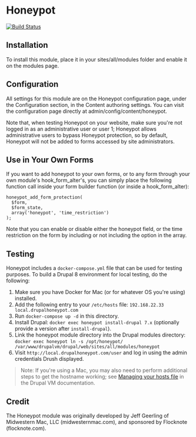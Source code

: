 
# Honeypot

[![Build Status](https://travis-ci.org/geerlingguy/drupal-honeypot.svg?branch=7.x-1.x)](https://travis-ci.org/geerlingguy/drupal-honeypot)


## Installation

To install this module, place it in your sites/all/modules folder and enable it
on the modules page.


## Configuration

All settings for this module are on the Honeypot configuration page, under the
Configuration section, in the Content authoring settings. You can visit the
configuration page directly at admin/config/content/honeypot.

Note that, when testing Honeypot on your website, make sure you're not logged in
as an administrative user or user 1; Honeypot allows administrative users to
bypass Honeypot protection, so by default, Honeypot will not be added to forms
accessed by site administrators.


## Use in Your Own Forms

If you want to add honeypot to your own forms, or to any form through your own
module's hook_form_alter's, you can simply place the following function call
inside your form builder function (or inside a hook_form_alter):

    honeypot_add_form_protection(
      $form,
      $form_state,
      array('honeypot', 'time_restriction')
    );

Note that you can enable or disable either the honeypot field, or the time
restriction on the form by including or not including the option in the array.


## Testing

Honeypot includes a `docker-compose.yml` file that can be used for testing purposes. To build a Drupal 8 environment for local testing, do the following:

  1. Make sure you have Docker for Mac (or for whatever OS you're using) installed.
  2. Add the following entry to your `/etc/hosts` file: `192.168.22.33   local.drupalhoneypot.com`
  3. Run `docker-compose up -d` in this directory.
  4. Install Drupal: `docker exec honeypot install-drupal 7.x` (optionally provide a version after `install-drupal`).
  5. Link the honeypot module directory into the Drupal modules directory: `docker exec honeypot ln -s /opt/honeypot/ /var/www/drupalvm/drupal/web/sites/all/modules/honeypot`
  6. Visit `http://local.drupalhoneypot.com/user` and log in using the admin credentials Drush displayed.

> Note: If you're using a Mac, you may also need to perform additional steps to get the hostname working; see [Managing your hosts file](http://docs.drupalvm.com/en/latest/other/docker/#managing-your-hosts-file) in the Drupal VM documentation.


## Credit

The Honeypot module was originally developed by Jeff Geerling of Midwestern Mac,
LLC (midwesternmac.com), and sponsored by Flocknote (flocknote.com).
